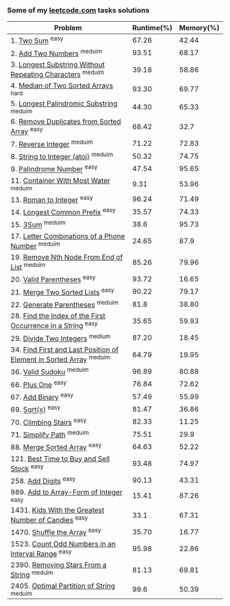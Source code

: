 ### Some of my [leetcode.com](https://leetcode.com) tasks solutions

|Problem|Runtime(%)|Memory(%)|
|--|--|--|
|1. [Two Sum](/Two%20Sum/Solution.cs) <sup>easy<sup>| 67.26 | 42.44 |
|2. [Add Two Numbers](/Add%20Two%20Numbers/Solution.cs) <sup>meduim<sup>| 93.51 | 68.17 |
|3. [Longest Substring Without Repeating Characters](/Longest%20Substring%20Without%20Repeating%20Characters/Solution.cs) <sup>meduim<sup> | 39.18 | 58.86 |
|4. [Median of Two Sorted Arrays](/Median%20of%20Two%20Sorted%20Arrays/Solution.cs) <sup>hard<sup> | 93.30 | 69.77 |
|5. [Longest Palindromic Substring](/Longest%20Palindromic%20Substring/Solution.cs) <sup>meduim<sup>| 44.30 | 65.33 |
|6. [Remove Duplicates from Sorted Array](/Remove%20Duplicates%20from%20Sorted%20Array/Solution.cs) <sup>easy<sup> | 68.42 | 32.7 |
|7. [Reverse Integer](/Reverse%20Integer/Solution.cs) <sup>meduim<sup> | 71.22 | 72.83 |
|8. [String to Integer (atoi)](/String%20to%20Integer%20(atoi)/Solution.cs) <sup>meduim<sup> |50.32 | 74.75 |
|9. [Palindrome Number](/Palindrome%20Number/Solution.cs) <sup>easy<sup> | 47.54 | 95.65 |
|11. [Container With Most Water](/Container%20With%20Most%20Water/Solution.cs) <sup>meduim<sup> | 9.31 | 53.96 |
|13. [Roman to Integer](/Roman%20to%20Integer/Solution.cs) <sup>easy<sup> | 96.24 | 71.49 |
|14. [Longest Common Prefix](/Longest%20Common%20Prefix/Solution.cs) <sup>easy<sup> | 35.57 | 74.33 |
|15. [3Sum](/3Sum/Solution.cs) <sup>meduim<sup> | 38.6 | 95.73 |
|17. [Letter Combinations of a Phone Number](/Letter%20Combinations%20of%20a%20Phone%20Number/Solution.cs) <sup>meduim<sup> | 24.65 | 87.9 |
|19. [Remove Nth Node From End of List](/%20Remove%20Nth%20Node%20From%20End%20of%20List/Solution.cs) <sup>meduim<sup> | 85.26 | 79.96 |
|20. [Valid Parentheses](/Valid%20Parentheses/Solution.cs) <sup>easy<sup> | 93.72 | 16.65 |
|21. [Merge Two Sorted Lists](/Merge%20Two%20Sorted%20Lists/Solution.cs) <sup>easy<sup> | 90.22 | 79.17 |
|22. [Generate Parentheses](/Generate%20Parentheses/Solution.cs) <sup>meduim<sup> | 81.8 | 38.80 |
|28. [Find the Index of the First Occurrence in a String](/Find%20the%20Index%20of%20the%20First%20Occurrence%20in%20a%20String/Solution.cs) <sup>easy<sup> | 35.65 | 59.93 |
|29. [Divide Two Integers](/Divide%20Two%20Integers/Solution.cs) <sup>medium<sup> | 87.20 | 18.45 |
|34. [Find First and Last Position of Element in Sorted Array](/%20Find%20First%20and%20Last%20Position%20of%20Element%20in%20Sorted%20Array/Solution.cs) <sup>meduim<sup> | 64.79 | 19.95 |
|36. [Valid Sudoku](/Valid%20Sudoku/Solution.cs) <sup>meduim<sup> | 96.89 | 80.88 |
|66. [Plus One](/Plus%20One/Solution.cs) <sup>easy<sup> | 76.84 | 72.62 |
|67. [Add Binary](/Add%20Binary/Solution.cs) <sup>easy<sup> | 57.49 | 55.99 |
|69. [Sqrt(x)](/Sqrt(x)/Solution.cs) <sup>easy<sup> | 81.47 | 36.86 |
|70. [Climbing Stairs](/Climbing%20Stairs/Solution.cs) <sup>easy<sup> | 82.33 | 11.25 |
|71. [Simplify Path](/Simplify%20Path/Solution.cs) <sup>meduim<sup> | 75.51 | 29.9 |
|88. [Merge Sorted Array](/Merge%20Sorted%20Array/Solution.cs) <sup>easy<sup> | 64.63 | 52.22 |
|121. [Best Time to Buy and Sell Stock](/Best%20Time%20to%20Buy%20and%20Sell%20Stock/Solution.cs) <sup>easy<sup> | 93.48 | 74.97 |
|258. [Add Digits](/Add%20Digits/Solution.cs) <sup>easy<sup> | 90.13 | 43.31 |
|989. [Add to Array-Form of Integer](/Add%20to%20Array-Form%20of%20Integer/Solution.cs) <sup>easy<sup> | 15.41 | 87.26 |
|1431. [Kids With the Greatest Number of Candies](/Kids%20With%20the%20Greatest%20Number%20of%20Candies/Solution.cs) <sup>easy<sup> | 33.1 | 67.31 |
|1470. [Shuffle the Array](/Shuffle%20the%20Array/Solution.cs) <sup>easy<sup> | 35.70 | 16.77 |
|1523. [Count Odd Numbers in an Interval Range](/Count%20Odd%20Numbers%20in%20an%20Interval%20Range/Solution.cs) <sup>easy<sup> | 95.98 | 22.86 |
|2390. [Removing Stars From a String](/Removing%20Stars%20From%20a%20String/Solution.cs) <sup>meduim<sup> | 81.13 | 69.81 |
|2405. [Optimal Partition of String](/Optimal%20Partition%20of%20String/Solution.cs) <sup>meduim<sup> | 99.6 | 50.39 |